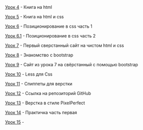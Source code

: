 [Урок 4](Romik20/lesson_4/kngia/src/index.html "Книга на html") - Книга на html

[Урок 5]() - Книга на html и css

[Урок 6]() - Позиционирование в css часть 1

[Урок 6.1]() - Позиционирование в css часть 2

[Урок 7]() - Первый сверстанный сайт на чистом html и css

[Урок 8]() - Знакомство с bootstrap

[Урок 9]() - Сайт из урока 7 на свёрстанный с помощью bootstrap

[Урок 10]() - Less для Css

[Урок 11]() - Спиппеты для верстки

[Урок 12]() - Ссылка на репозиторий GitHub

[Урок 13]() - Верстка в стиле PixelPerfect

[Урок 14]() - Практичка часть первая

[Урок 15]() - 

